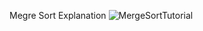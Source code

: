 Megre Sort Explanation
![MergeSortTutorial](https://user-images.githubusercontent.com/95930055/222882502-b6927b44-406c-45db-91ba-d69a47cb388b.png)
